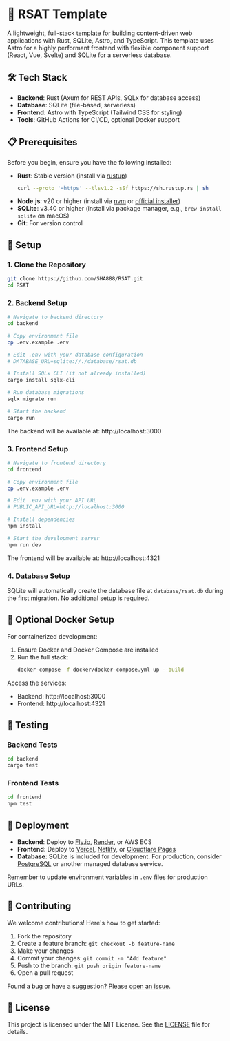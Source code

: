 # 🚀 RSAT Template

A lightweight, full-stack template for building content-driven web applications with Rust, SQLite, Astro, and TypeScript. This template uses Astro for a highly performant frontend with flexible component support (React, Vue, Svelte) and SQLite for a serverless database.

## 🛠️ Tech Stack

- **Backend**: Rust (Axum for REST APIs, SQLx for database access)
- **Database**: SQLite (file-based, serverless)
- **Frontend**: Astro with TypeScript (Tailwind CSS for styling)
- **Tools**: GitHub Actions for CI/CD, optional Docker support

## 📋 Prerequisites

Before you begin, ensure you have the following installed:

- **Rust**: Stable version (install via [rustup](https://rustup.rs/))
  ```bash
  curl --proto '=https' --tlsv1.2 -sSf https://sh.rustup.rs | sh
  ```
- **Node.js**: v20 or higher (install via [nvm](https://github.com/nvm-sh/nvm) or [official installer](https://nodejs.org/))
- **SQLite**: v3.40 or higher (install via package manager, e.g., `brew install sqlite` on macOS)
- **Git**: For version control

## 🚀 Setup

### 1. Clone the Repository

```bash
git clone https://github.com/SHA888/RSAT.git
cd RSAT
```

### 2. Backend Setup

```bash
# Navigate to backend directory
cd backend

# Copy environment file
cp .env.example .env

# Edit .env with your database configuration
# DATABASE_URL=sqlite://./database/rsat.db

# Install SQLx CLI (if not already installed)
cargo install sqlx-cli

# Run database migrations
sqlx migrate run

# Start the backend
cargo run
```

The backend will be available at: http://localhost:3000

### 3. Frontend Setup

```bash
# Navigate to frontend directory
cd frontend

# Copy environment file
cp .env.example .env

# Edit .env with your API URL
# PUBLIC_API_URL=http://localhost:3000

# Install dependencies
npm install

# Start the development server
npm run dev
```

The frontend will be available at: http://localhost:4321

### 4. Database Setup

SQLite will automatically create the database file at `database/rsat.db` during the first migration. No additional setup is required.

## 🐳 Optional Docker Setup

For containerized development:

1. Ensure Docker and Docker Compose are installed
2. Run the full stack:
   ```bash
   docker-compose -f docker/docker-compose.yml up --build
   ```

Access the services:
- Backend: http://localhost:3000
- Frontend: http://localhost:4321

## 🧪 Testing

### Backend Tests

```bash
cd backend
cargo test
```

### Frontend Tests

```bash
cd frontend
npm test
```

## 🚀 Deployment

- **Backend**: Deploy to [Fly.io](https://fly.io/), [Render](https://render.com/), or AWS ECS
- **Frontend**: Deploy to [Vercel](https://vercel.com/), [Netlify](https://www.netlify.com/), or [Cloudflare Pages](https://pages.cloudflare.com/)
- **Database**: SQLite is included for development. For production, consider [PostgreSQL](https://www.postgresql.org/) or another managed database service.

Remember to update environment variables in `.env` files for production URLs.

## 🤝 Contributing

We welcome contributions! Here's how to get started:

1. Fork the repository
2. Create a feature branch: `git checkout -b feature-name`
3. Make your changes
4. Commit your changes: `git commit -m "Add feature"`
5. Push to the branch: `git push origin feature-name`
6. Open a pull request

Found a bug or have a suggestion? Please [open an issue](https://github.com/SHA888/RSAT/issues).

## 📄 License

This project is licensed under the MIT License. See the [LICENSE](LICENSE) file for details.

